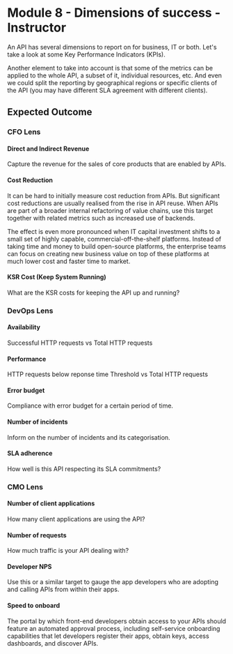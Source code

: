 # Module 8 - Dimensions of success - Instructor
An API has several dimensions to report on for business, IT or both. Let's take a look at some Key Performance Indicators (KPIs).

Another element to take into account is that some of the metrics can be applied to the whole API, a subset of it, individual resources, etc. And even we could split the reporting by geographical regions or specific clients of the API (you may have different SLA agreement with different clients).

## Expected Outcome

### CFO Lens

#### Direct and Indirect Revenue

Capture the revenue for the sales of core products that are enabled by APIs.

#### Cost Reduction

It can be hard to initially measure cost reduction from APIs. But significant cost reductions are usually realised from the rise in API reuse. When APIs are part of a broader internal refactoring of value chains, use this target together with related metrics such as increased use of backends.

The effect is even more pronounced when IT capital investment shifts to a small set of highly capable, commercial-off-the-shelf platforms. Instead of taking time and money to build open-source platforms, the enterprise teams can focus on creating new business value on top of these platforms at much lower cost and faster time to market.

#### KSR Cost (Keep System Running)

What are the KSR costs for keeping the API up and running?

### DevOps Lens

#### Availability

Successful  HTTP  requests vs Total  HTTP  requests

#### Performance

HTTP  requests  below  reponse  time  Threshold vs Total  HTTP  requests

#### Error budget
Compliance with error budget for a certain period of time.

#### Number of incidents

Inform on the number of incidents and its categorisation.

#### SLA adherence

How well is this API respecting its SLA commitments?

### CMO Lens

#### Number of client applications

How many client applications are using the API?

#### Number of requests

How much traffic is your API dealing with?

#### Developer NPS

Use this or a similar target to gauge the app developers who are adopting and calling APIs from within their apps.

#### Speed to onboard

The portal by which front-end developers obtain access to your APIs should feature an automated approval process, including self-service onboarding capabilities that let developers register their apps, obtain keys, access dashboards, and discover APIs.
